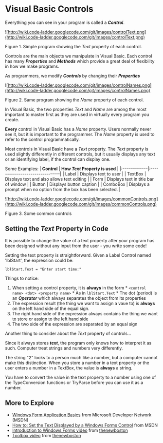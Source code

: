 # Visual Basic Controls #

Everything you can see in your program is called a _**Control**_.

![http://wiki.code-ladder.googlecode.com/git/images/controlText.png](http://wiki.code-ladder.googlecode.com/git/images/controlText.png)

Figure 1. Simple program showing the _Text_ property of each control.

Controls are the main objects we manipulate in Visual Basic.  Each control has many _**Properties**_ and _**Methods**_ which provide a great deal of flexibility in how we make programs.

As programmers, we modify _**Controls**_ by changing their _**Properties**_

![http://wiki.code-ladder.googlecode.com/git/images/controlNames.png](http://wiki.code-ladder.googlecode.com/git/images/controlNames.png)

Figure 2. Same program showing the _Name_ property of each control.

In Visual Basic, the two properties _Text_ and _Name_ are among the most important to master first as they are used in virtually every program you create.

**Every** control in Visual Basic has a _Name_ property.
Users normally never see it, but it is important to the programmer.
The _Name_ property is used to refer to the control programmatically.

Most controls in Visual Basic have a _Text_ property.
The _Text_ property is used slightly differently in different controls, but it usually displays any text or an identifying label, if the control can display one.

Some Examples:
| **Control**  | **How _Text_ Property is used** |
|:-------------|:--------------------------------|
| Label      | Displays text to user |
| TextBox    | Displays text and also allows text editing |
| Form       | Displays text in title bar of window |
| Button     | Displays button caption |
| ComboBox  | Displays a prompt when no option from the box has been selected. |

![http://wiki.code-ladder.googlecode.com/git/images/commonControls.png](http://wiki.code-ladder.googlecode.com/git/images/commonControls.png)

Figure 3. Some common controls

## Setting the _Text_ Property in Code ##

It is possible to change the value of a text property after your program has been designed without any input from the user - you write some code!

Setting the text property is straightforward. Given a Label Control named 'lblStart', the expression could be:

`lblStart.Text = "Enter start time:"`

Things to notice:
  1. When setting a control property, it is **always** in the form
    * `<control name> <dot> <property name>`
    * As in  `lblStart.Text`
    * The dot (period) is an _**Operator**_ which always separates the object from its properties
  1. The expression result (the thing we want to assign a vaue to) is **always** on the left hand side of the equal sign.
  1. The right hand side of the expression always contains the thing we want to store or assign to the left hand side
  1. The two side of the expression are separated by an equal sign



Another thing to consider about the _Text_ property of controls...

Since it always stores _**text**_, the program only knows how to interpret it as such.  Computer treat strings and numbers very differently.

The string "2" looks to a person much like a number,
but a computer cannot make this distinction.
When you store a number in a text property or
the user enters a number in a TextBox, the value is **always** a string.

You have to convert the value in the text property to a number using one of
the TypeConversion functions or TryParse before you can use it as a number.

## More to Explore ##
  * [Windows Form Application Basics](https://msdn.microsoft.com/en-us/library/ms172749.aspx) from Microsoft Developer Network (MSDN)
  * [How to: Set the Text Displayed by a Windows Forms Control](https://msdn.microsoft.com/en-us/library/223fe5ka.aspx) from MSDN
  * [Introduction to Windows Forms video](https://www.youtube.com/watch?v=nif7ViGaNrs) from [thenewboston](https://www.thenewboston.com/videos.php)
  * [Toolbox video](https://www.youtube.com/watch?v=VpQnqqURLOQ) from [thenewboston](https://www.thenewboston.com/videos.php)


